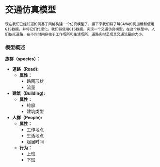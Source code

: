 # 交通仿真模型

    现在我们已经知道如何基于网格构建一个仿真模型了，接下来我们将了解GAMA如何加载和使用GIS数据，并将它们代理化。我们将使用GIS数据，实现一个交通仿真模型，在这个模型中，人们依托道路，在不同时间穿梭于工作场所和生活场所，道路实时呈现其交通流量的大小。

### 模型概述

**族群（species）：**

* **道路（Road\):**
  * **属性：**
    * 路网形状
    * 流量
* **建筑（Building\):**
  * **属性：**
    * 轮廓
    * 建筑类型
* **人群（People\):**
  * **属性：**
    * 工作地点
    * 生活地点
    * 起居时间
  * **行为：**
    * 上班
    * 下班




